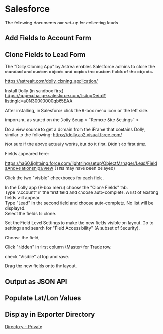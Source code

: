 # Salesforce

The following documents our set-up for collecting leads.  

## Add Fields to Account Form

## Clone Fields to Lead Form

The "Dolly Cloning App" by Astrea enables Salesforce admins to clone the standard and custom objects and copies the custom fields of the objects.  

https://astreait.com/dolly_cloning_application/  

Install Dolly (in sandbox first)  
https://appexchange.salesforce.com/listingDetail?listingId=a0N30000000qb65EAA  

After installing, in Salesforce click the 9-box menu icon on the left side. 

Important, as stated on the Dolly 
Setup > "Remote Site Settings" > 

Do a view source to get a domain from the iFrame that contains Dolly, similar to the following: 
https://dolly.ap2.visual.force.com/

Not sure if the above actually works, but do it first. 
Didn't do first time.

Fields appeared here:

https://na60.lightning.force.com/lightning/setup/ObjectManager/Lead/FieldsAndRelationships/view
(This may have been delayed)

Click the two "visible" checkboxes for each field.


In the Dolly app (9-box menu) choose the "Clone Fields" tab.  
Type "Account" in the first field and choose auto-complete.  A list of existing fields will appear.  
Type "Lead" in the second field and choose auto-complete.  No list will be displayed.  
Select the fields to clone.  

Set the Field Level Settings to make the new fields visible on layout. 
Go to settings and search for "Field Accessibility" (A subset of Security).

Choose the field, 

Click "hidden" in first column (Master) for Trade row.

check "Visible" at top and save.


Drag the new fields onto the layout.  

## Output as JSON API


## Populate Lat/Lon Values


## Display in Exporter Directory

[Directory - Private](https://georgiadata.github.io/explorer)
<!--
List of installed packages (in the sandbox)  
https://cs65.lightning.force.com/lightning/setup/ImportedPackage/page?address=%2F0A3&0.source=aloha  

Dolly User Manual  
https://appexchange.salesforce.com/servlet/servlet.FileDownload?file=00P3A00000aoPzZUAU  


Addition notes reside in the private repo:  
documentation/salesforce  



DELETE THIS
Do a view source on the following page and copy the start of the URL (https://dolly.cs65.visual.force.com) from the iFrame.  

https://cs65.lightning.force.com/lightning/n/dolly__Dolly_Home  

https://dolly.cs65.visual.force.com/apex/Homepage?sfdc.tabName=01r0m000000BInU&vfRetURLInSFX=%2Fhome%2Fhome.jsp&ltn_app_id=06m0m000000BxHbAAK&nonce=212c7a02feb11332e3b060c41693eef6654e25c7107a3f713dc09bf09d3f1fdf&sfdcIFrameOrigin=https://cs65.lightning.force.com&tour=&isdtp=p1&sfdcIFrameHost=web&clc=0  

From "Dolly Home" tab  
4. Go to Setup > in Administer > Security Controls > Remote Site Settings  
Or quick search "Remote Site Settings" 
END DELETE THIS
5. Create a New Remote Site Setting > Paste the URL copied above inside Remote Site URL > Save 
-->